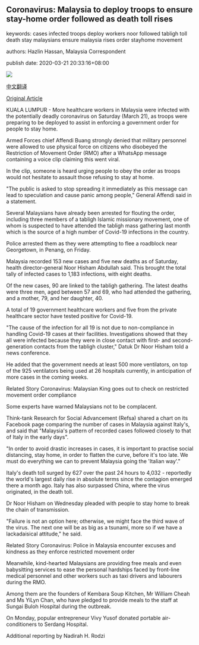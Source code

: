 ## Coronavirus: Malaysia to deploy troops to ensure stay-home order followed as death toll rises

keywords: cases infected troops deploy workers noor followed tabligh toll death stay malaysians ensure malaysia rises order stayhome movement

authors: Hazlin Hassan, Malaysia Correspondent

publish date: 2020-03-21 20:33:16+08:00

![](https://www.straitstimes.com/sites/default/files/styles/x_large/public/articles/2020/03/21/rk_movementcontrolorder-my_210320.jpg?itok=6wWeYAQi)

[中文翻译](Coronavirus%3A%20Malaysia%20to%20deploy%20troops%20to%20ensure%20stay-home%20order%20followed%20as%20death%20toll%20rises_zh.md)

[Original Article](https://www.straitstimes.com/asia/se-asia/coronavirus-malaysia-gets-tough-on-stay-home-order-with-troops-set-to-be-deployed-as)

KUALA LUMPUR - More healthcare workers in Malaysia were infected with the potentially deadly coronavirus on Saturday (March 21), as troops were preparing to be deployed to assist in enforcing a government order for people to stay home.

Armed Forces chief Affendi Buang strongly denied that military personnel were allowed to use physical force on citizens who disobeyed the Restriction of Movement Order (RMO) after a WhatsApp message containing a voice clip claiming this went viral.

In the clip, someone is heard urging people to obey the order as troops would not hesitate to assault those refusing to stay at home.

"The public is asked to stop spreading it immediately as this message can lead to speculation and cause panic among people," General Affendi said in a statement.

Several Malaysians have already been arrested for flouting the order, including three members of a tabligh Islamic missionary movement, one of whom is suspected to have attended the tabligh mass gathering last month which is the source of a high number of Covid-19 infections in the country.

Police arrested them as they were attempting to flee a roadblock near Georgetown, in Penang, on Friday.

Malaysia recorded 153 new cases and five new deaths as of Saturday, health director-general Noor Hisham Abdullah said. This brought the total tally of infected cases to 1,183 infections, with eight deaths.

Of the new cases, 90 are linked to the tabligh gathering. The latest deaths were three men, aged between 57 and 69, who had attended the gathering, and a mother, 79, and her daughter, 40.

A total of 19 government healthcare workers and five from the private healthcare sector have tested positive for Covid-19.

"The cause of the infection for all 19 is not due to non-compliance in handling Covid-19 cases at their facilities. Investigations showed that they all were infected because they were in close contact with first- and second-generation contacts from the tabligh cluster," Datuk Dr Noor Hisham told a news conference.

He added that the government needs at least 500 more ventilators, on top of the 925 ventilators being used at 26 hospitals currently, in anticipation of more cases in the coming weeks.

Related Story Coronavirus: Malaysian King goes out to check on restricted movement order compliance

Some experts have warned Malaysians not to be complacent.

Think-tank Research for Social Advancement (Refsa) shared a chart on its Facebook page comparing the number of cases in Malaysia against Italy's, and said that "Malaysia's pattern of recorded cases followed closely to that of Italy in the early days".

"In order to avoid drastic increases in cases, it is important to practise social distancing, stay home, in order to flatten the curve, before it's too late. We must do everything we can to prevent Malaysia going the 'Italian way'."

Italy's death toll surged by 627 over the past 24 hours to 4,032 - reportedly the world's largest daily rise in absolute terms since the contagion emerged there a month ago. Italy has also surpassed China, where the virus originated, in the death toll.

Dr Noor Hisham on Wednesday pleaded with people to stay home to break the chain of transmission.

"Failure is not an option here; otherwise, we might face the third wave of the virus. The next one will be as big as a tsunami, more so if we have a lackadaisical attitude," he said.

Related Story Coronavirus: Police in Malaysia encounter excuses and kindness as they enforce restricted movement order

Meanwhile, kind-hearted Malaysians are providing free meals and even babysitting services to ease the personal hardships faced by front-line medical personnel and other workers such as taxi drivers and labourers during the RMO.

Among them are the founders of Kembara Soup Kitchen, Mr William Cheah and Ms YiLyn Chan, who have pledged to provide meals to the staff at Sungai Buloh Hospital during the outbreak.

On Monday, popular entrepreneur Vivy Yusof donated portable air-conditioners to Serdang Hospital.

Additional reporting by Nadirah H. Rodzi